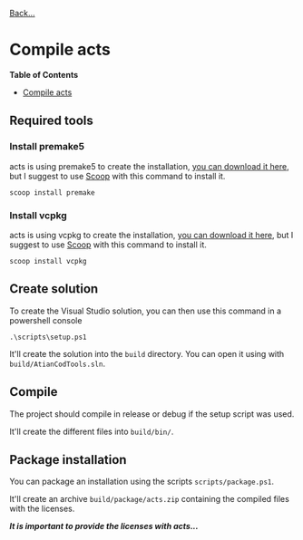 [Back...](../index.md)

# Compile acts

**Table of Contents**

- [Compile acts](#compile-acts)

## Required tools

### Install premake5

acts is using premake5 to create the installation, [you can download it here](https://premake.github.io/), but I suggest to use [Scoop](https://scoop.sh/) with this command to install it.

```pwsh
scoop install premake
```

### Install vcpkg

acts is using vcpkg to create the installation, [you can download it here](https://github.com/microsoft/vcpkg), but I suggest to use [Scoop](https://scoop.sh/) with this command to install it.

```pwsh
scoop install vcpkg
```

## Create solution

To create the Visual Studio solution, you can then use this command in a powershell console

```pwsh
.\scripts\setup.ps1
```

It'll create the solution into the `build` directory. You can open it using with `build/AtianCodTools.sln`.

## Compile

The project should compile in release or debug if the setup script was used.

It'll create the different files into `build/bin/`.

## Package installation

You can package an installation using the scripts `scripts/package.ps1`.

It'll create an archive `build/package/acts.zip` containing the compiled files with the licenses.

***It is important to provide the licenses with acts...***

